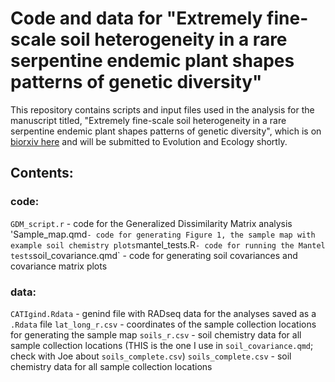 # Code and data for "Extremely fine-scale soil heterogeneity in a rare serpentine endemic plant shapes patterns of genetic diversity"
This repository contains scripts and input files used in the analysis for the manuscript titled, "Extremely fine-scale soil heterogeneity in a rare serpentine endemic plant shapes patterns of genetic diversity", which is on [biorxiv here](https://www.biorxiv.org/content/10.1101/2025.09.01.673272v1.full.pdf) and will be submitted to Evolution and Ecology shortly. 

## Contents:
### code:
`GDM_script.r` - code for the Generalized Dissimilarity Matrix analysis
'Sample_map.qmd` - code for generating Figure 1, the sample map with example soil chemistry plots
`mantel_tests.R` - code for running the Mantel tests
`soil_covariance.qmd` - code for generating soil covariances and covariance matrix plots

### data:
`CATIgind.Rdata` - genind file with RADseq data for the analyses saved as a `.Rdata` file
`lat_long_r.csv` - coordinates of the sample collection locations for generating the sample map
`soils_r.csv` - soil chemistry data for all sample collection locations (THIS is the one I use in `soil_covariance.qmd`; check with Joe about `soils_complete.csv`)
`soils_complete.csv` - soil chemistry data for all sample collection locations
